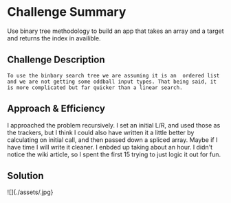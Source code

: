 # Challenge Summary
<!-- Short summary or background information -->

Use binary tree methodology to build an app that takes an array and a target and returns the index in availible.

## Challenge Description
<!-- Description of the challenge -->
    To use the binbary search tree we are assuming it is an  ordered list and we are not getting some oddball input types. That being said, it is more complicated but far quicker than a linear search. 
## Approach & Efficiency
<!-- What approach did you take? Why? What is the Big O space/time for this approach? -->

I approached the problem recursively. I set an initial L/R, and used those as the trackers, but I think I could also have written it a little better by calculating on initial call, and then passed down a spliced array. Maybe if I have time I will write it cleaner. I enbded up taking about an hour. I didn't notice the wiki article, so I spent the first 15 trying to just logic it out  for fun.

## Solution
<!-- Embedded whiteboard image -->

![]{./assets/.jpg}